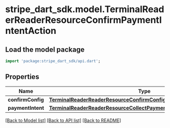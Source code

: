 # stripe_dart_sdk.model.TerminalReaderReaderResourceConfirmPaymentIntentAction

## Load the model package
```dart
import 'package:stripe_dart_sdk/api.dart';
```

## Properties
Name | Type | Description | Notes
------------ | ------------- | ------------- | -------------
**confirmConfig** | [**TerminalReaderReaderResourceConfirmConfig**](TerminalReaderReaderResourceConfirmConfig.md) |  | [optional] 
**paymentIntent** | [**TerminalReaderReaderResourceCollectPaymentMethodActionPaymentIntent**](TerminalReaderReaderResourceCollectPaymentMethodActionPaymentIntent.md) |  | 

[[Back to Model list]](../README.md#documentation-for-models) [[Back to API list]](../README.md#documentation-for-api-endpoints) [[Back to README]](../README.md)



